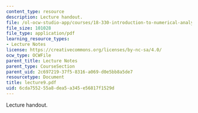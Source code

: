 ```yaml
---
content_type: resource
description: Lecture handout.
file: /ol-ocw-studio-app/courses/18-330-introduction-to-numerical-analysis-spring-2004/6cda755255a8dea5a345e56817f1529d_lecture9.pdf
file_size: 101028
file_type: application/pdf
learning_resource_types:
- Lecture Notes
license: https://creativecommons.org/licenses/by-nc-sa/4.0/
ocw_type: OCWFile
parent_title: Lecture Notes
parent_type: CourseSection
parent_uid: 2c697219-37f5-8316-a069-d0e5bb8a5de7
resourcetype: Document
title: lecture9.pdf
uid: 6cda7552-55a8-dea5-a345-e56817f1529d
---
```

Lecture handout.